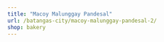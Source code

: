 ```yaml
---
title: "Macoy Malunggay Pandesal"
url: /batangas-city/macoy-malunggay-pandesal-2/
shop: bakery
---
```

